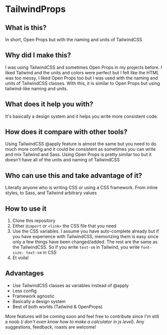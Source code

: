 # TailwindProps

## What is this?

In short, Open Props but with the naming and units of TailwindCSS

## Why did I make this?

I was using TailwindCSS and sometimes Open Props in my projects before. I liked Tailwind and the units and colors were perfect but I felt like the HTML was too messy, I liked Open Props too but I was used with the naming and units of TailwindCSS classes. With this, it is similar to Open Props but using tailwind-like naming and units.

## What does it help you with?

It's basically a design system and it helps you write more consistent code.

## How does it compare with other tools?

Using TailwindCSS @apply feature is almost the same but you need to do much more config and it could be consistent as sometimes you can write and mix Tailwind and Sass. Using Open Props is pretty similar too but it doesn't have all of the units and naming of TailwindCSS

## Who can use this and take advantage of it?

Literally anyone who is writing CSS or using a CSS framework. From inline styles, to Sass, and Tailwind arbitrary values

## How to use it

1. Clone this repository
2. Either `@import` or `<link>` the CSS file that you need
3. Use the CSS variables. I assume you have auto-complete already but if you have experience with TailwindCSS, memorizing them is easy since only a few things have been changed/added. The rest are the same as the TailwindCSS. So if you write `text-sm` in Tailwind, you write `font-size: text-sm` in CSS
4. Et voila!

## Advantages

- Use TailwindCSS classes as variables instead of @apply
- Less config
- Framework agnostic
- Basically a design system
- Best of both worlds (Tailwind & OpenProps)

More features will be coming soon and feel free to contribute since I'm still a noob (_i don't even know how to make a calculator in js level_). Any suggestions, feedback, roasts are welcome!

